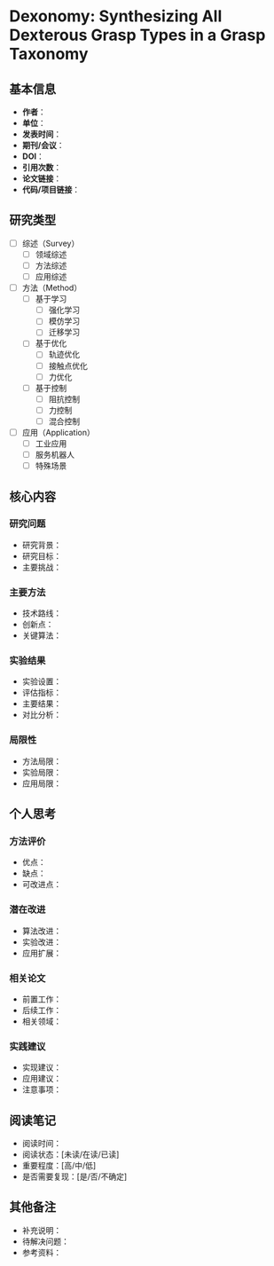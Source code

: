 # Dexonomy: Synthesizing All Dexterous Grasp Types in a Grasp Taxonomy

## 基本信息
- **作者**：
- **单位**：
- **发表时间**：
- **期刊/会议**：
- **DOI**：
- **引用次数**：
- **论文链接**：
- **代码/项目链接**：

## 研究类型
- [ ] 综述（Survey）
  - [ ] 领域综述
  - [ ] 方法综述
  - [ ] 应用综述
- [ ] 方法（Method）
  - [ ] 基于学习
    - [ ] 强化学习
    - [ ] 模仿学习
    - [ ] 迁移学习
  - [ ] 基于优化
    - [ ] 轨迹优化
    - [ ] 接触点优化
    - [ ] 力优化
  - [ ] 基于控制
    - [ ] 阻抗控制
    - [ ] 力控制
    - [ ] 混合控制
- [ ] 应用（Application）
  - [ ] 工业应用
  - [ ] 服务机器人
  - [ ] 特殊场景

## 核心内容

### 研究问题
- 研究背景：
- 研究目标：
- 主要挑战：

### 主要方法
- 技术路线：
- 创新点：
- 关键算法：

### 实验结果
- 实验设置：
- 评估指标：
- 主要结果：
- 对比分析：

### 局限性
- 方法局限：
- 实验局限：
- 应用局限：

## 个人思考

### 方法评价
- 优点：
- 缺点：
- 可改进点：

### 潜在改进
- 算法改进：
- 实验改进：
- 应用扩展：

### 相关论文
- 前置工作：
- 后续工作：
- 相关领域：

### 实践建议
- 实现建议：
- 应用建议：
- 注意事项：

## 阅读笔记
- 阅读时间：
- 阅读状态：[未读/在读/已读]
- 重要程度：[高/中/低]
- 是否需要复现：[是/否/不确定]

## 其他备注
- 补充说明：
- 待解决问题：
- 参考资料： 